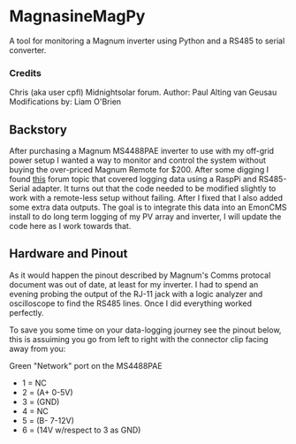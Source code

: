 # MagnasineMagPy
A tool for monitoring a Magnum inverter using Python and a RS485 to serial converter. 

### Credits
Chris (aka user cpfl) Midnightsolar forum.
Author: Paul Alting van Geusau
Modifications by: Liam O'Brien

## Backstory
After purchasing a Magnum MS4488PAE inverter to use with my off-grid power setup I wanted a way to monitor and control the system without buying the over-priced Magnum Remote for $200. After some digging I found [this](http://midniteftp.com/forum/index.php?topic=2458.0) forum topic that covered logging data using a RaspPi and RS485-Serial adapter. It turns out that the code needed to be modified slightly to work with a remote-less setup without failing. After I fixed that I also added some extra data outputs. The goal is to integrate this data into an EmonCMS install to do long term logging of my PV array and inverter, I will update the code here as I work towards that.


## Hardware and Pinout
As it would happen the pinout described by Magnum's Comms protocal document was out of date, at least for my inverter. I had to spend an evening probing the output of the RJ-11 jack with a logic analyzer and oscilloscope to find the RS485 lines. Once I did everything worked perfectly.

To save you some time on your data-logging journey see the pinout below, this is assuiming you go from left to right with the connector clip facing away from you:

Green "Network" port on the MS4488PAE
- 1 = NC
- 2 = (A+ 0-5V)
- 3 = (GND)
- 4 = NC
- 5 = (B- 7-12V)
- 6 = (14V w/respect to 3 as GND)
